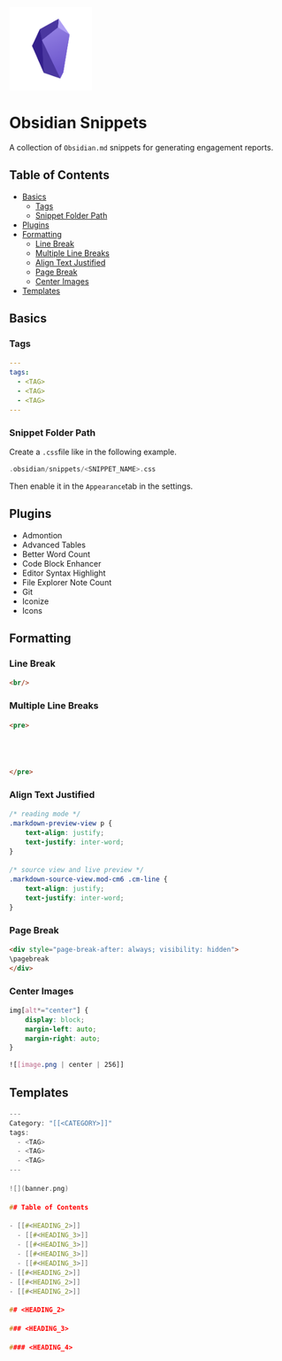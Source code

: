 <p align="left">
  <img width="150" height="150" src="https://github.com/0xsyr0/Obsidian-Snippets/blob/main/images/obsidian.png">
</p>

# Obsidian Snippets

A collection of `Obsidian.md` snippets for generating engagement reports.

## Table of Contents

- [Basics](https://github.com/0xsyr0/Obsidian-Snippets/blob/main/README.md#basics)
	- [Tags](https://github.com/0xsyr0/Obsidian-Snippets/blob/main/README.md#tags)
	- [Snippet Folder Path](https://github.com/0xsyr0/Obsidian-Snippets/blob/main/README.md#snippet-folder-path)
- [Plugins](https://github.com/0xsyr0/Obsidian-Snippets/blob/main/README.md#plugins)
- [Formatting](https://github.com/0xsyr0/Obsidian-Snippets/blob/main/README.md#formatting)
	- [Line Break](https://github.com/0xsyr0/Obsidian-Snippets/blob/main/README.md#line-break)
	- [Multiple Line Breaks](https://github.com/0xsyr0/Obsidian-Snippets/blob/main/README.md#multiple-line-breaks)
	- [Align Text Justified](https://github.com/0xsyr0/Obsidian-Snippets/blob/main/README.md#align-text-justified)
	- [Page Break](https://github.com/0xsyr0/Obsidian-Snippets/blob/main/README.md#page-break)
 	- [Center Images](https://github.com/0xsyr0/Obsidian-Snippets/blob/main/README.md#center-images)
 - [Templates](https://github.com/0xsyr0/Obsidian-Snippets/blob/main/README.md#templates)

## Basics

### Tags

```yaml
---
tags:
  - <TAG>
  - <TAG>
  - <TAG>
---
```

### Snippet Folder Path

Create a `.css`file like in the following example.

```c
.obsidian/snippets/<SNIPPET_NAME>.css
```

Then enable it in the `Appearance`tab in the settings.

## Plugins

- Admontion
- Advanced Tables
- Better Word Count
- Code Block Enhancer
- Editor Syntax Highlight
- File Explorer Note Count
- Git
- Iconize
- Icons

## Formatting

### Line Break

```html
<br/>
```

### Multiple Line Breaks

```html
<pre>




</pre>
```

### Align Text Justified

```css
/* reading mode */
.markdown-preview-view p {
	text-align: justify;
	text-justify: inter-word;	
}

/* source view and live preview */
.markdown-source-view.mod-cm6 .cm-line {
	text-align: justify;
	text-justify: inter-word;	
}
```

### Page Break

```html
<div style="page-break-after: always; visibility: hidden">
\pagebreak
</div>
```

### Center Images

```css
img[alt*="center"] {
    display: block;
    margin-left: auto;
    margin-right: auto;
}
```

```css
![[image.png | center | 256]]
```

## Templates

```c
---
Category: "[[<CATEGORY>]]"
tags:
  - <TAG>
  - <TAG>
  - <TAG>
---

![](banner.png)

## Table of Contents

- [[#<HEADING_2>]]
  - [[#<HEADING_3>]]
  - [[#<HEADING_3>]]
  - [[#<HEADING_3>]]
  - [[#<HEADING_3>]]
- [[#<HEADING_2>]]
- [[#<HEADING_2>]]
- [[#<HEADING_2>]]

## <HEADING_2>

### <HEADING_3>

#### <HEADING_4>
```
